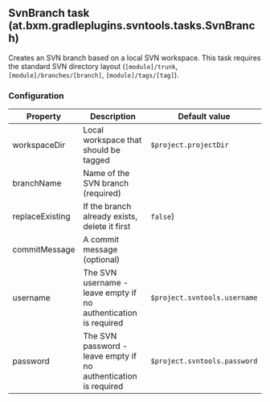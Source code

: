 ## SvnBranch task (at.bxm.gradleplugins.svntools.tasks.SvnBranch)

Creates an SVN branch based on a local SVN workspace.
This task requires the standard SVN directory layout (`[module]/trunk`, `[module]/branches/[branch]`, `[module]/tags/[tag]`).

### Configuration

Property        | Description | Default value
--------------- | ----------- | -------------
workspaceDir    | Local workspace that should be tagged | `$project.projectDir`
branchName      | Name of the SVN branch (required) |
replaceExisting | If the branch already exists, delete it first | `false`)
commitMessage   | A commit message (optional) |
username        | The SVN username - leave empty if no authentication is required | `$project.svntools.username`
password        | The SVN password - leave empty if no authentication is required | `$project.svntools.password`
